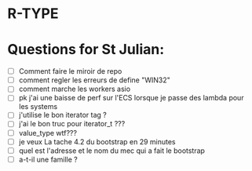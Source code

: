 # R-TYPE

# Questions for St Julian:

- [ ] Comment faire le miroir de repo
- [ ] comment regler les erreurs de define "WIN32"
- [ ] comment marche les workers asio
- [ ] pk j'ai une baisse de perf sur l'ECS lorsque je passe des lambda pour les systems
- [ ] j'utilise le bon iterator tag ?
- [ ] j'ai le bon truc pour iterator_t ???
- [ ] value_type wtf???
- [ ] je veux La tache 4.2 du bootstrap en 29 minutes
- [ ] quel est l'adresse et le nom du mec qui a fait le bootstrap
- [ ] a-t-il une famille ?
